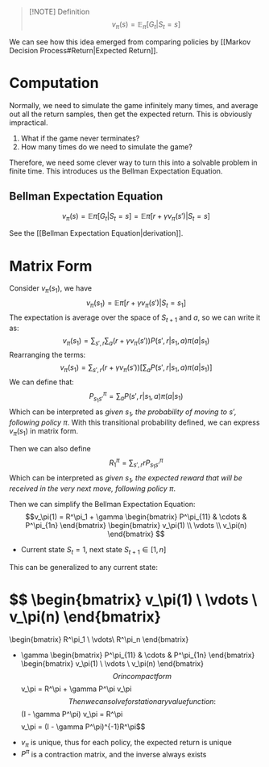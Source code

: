 
>[!NOTE] Definition
>$$v_{\pi}(s) = \mathbb{E}_{\pi}[G_t | S_t = s]$$

We can see how this idea emerged from comparing policies by [[Markov Decision Process#Return|Expected Return]].

# Computation

Normally, we need to simulate the game infinitely many times, and average out all the return samples, then get the expected return. This is obviously impractical.

1. What if the game never terminates?
2. How many times do we need to simulate the game?

Therefore, we need some clever way to turn this into a solvable problem in finite time. This introduces us the Bellman Expectation Equation.

## Bellman Expectation Equation

$$v_\pi(s) = \mathbb{E}\pi[G_t|S_t=s] = \mathbb{E}\pi[r+\gamma v_\pi(s') | S_t = s]$$

See the [[Bellman Expectation Equation|derivation]].

# Matrix Form

Consider $v_\pi(s_1)$, we have
$$v_\pi(s_1) = \mathbb{E}\pi[r+\gamma v_\pi(s') | S_t = s_1]$$
The expectation is average over the space of $S_{t+1}$ and $a$, so we can write it as:
$$v_\pi(s_1) = \sum_{s',r} \sum_a(r+\gamma v_\pi(s'))P(s',r|s_1,a)\pi(a|s_1)$$
Rearranging the terms:
$$v_\pi(s_1) = \sum_{s',r} (r+\gamma v_\pi(s'))\left[ \sum_a P(s',r|s_1,a)\pi(a|s_1)\right]$$
We can define that:
$$P^\pi_{s_1s'} = \sum_a P(s',r|s_1,a) \pi(a|s_1)$$
Which can be interpreted as *given $s_1$, the probability of moving to $s'$, following policy $\pi$*. With this transitional probability defined, we can express $v_\pi(s_1)$ in matrix form.

Then we can also define
$$R^\pi_1 = \sum_{s',r} r P^\pi_{s_1s'}$$
Which can be interpreted as *given $s_1$, the expected reward that will be received in the very next move, following policy $\pi$*.

Then we can simplify the Bellman Expectation Equation:
$$v_\pi(1) = R^\pi_1 + \gamma 
\begin{bmatrix} 
P^\pi_{11} & \cdots & P^\pi_{1n}
\end{bmatrix} 
\begin{bmatrix}
v_\pi(1) \\
\vdots \\
v_\pi(n) 
\end{bmatrix}
$$
- Current state $S_t = 1$, next state $S_{t+1} \in [1,n]$

This can be generalized to any current state:

$$
\begin{bmatrix}
v_\pi(1) \\
\vdots \\
v_\pi(n)
\end{bmatrix}
= 
\begin{bmatrix}
R^\pi_1 \\
\vdots\\
R^\pi_n
\end{bmatrix}
+ \gamma 
\begin{bmatrix} 
P^\pi_{11} & \cdots & P^\pi_{1n}
\end{bmatrix} 
\begin{bmatrix}
v_\pi(1) \\
\vdots \\
v_\pi(n) 
\end{bmatrix}
$$
Or in compact form
$$v_\pi = R^\pi + \gamma P^\pi v_\pi$$
Then we can solve for stationary value function:
$$(I - \gamma P^\pi) v_\pi = R^\pi$$
$$ v_\pi = (I - \gamma P^\pi)^{-1}R^\pi$$
- $v_\pi$ is unique, thus for each policy, the expected return is unique
- $P^\pi$ is a contraction matrix, and the inverse always exists

